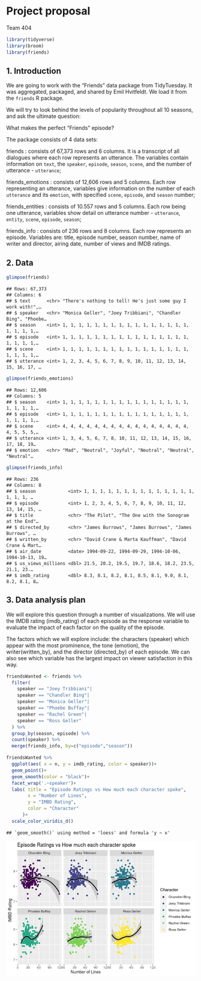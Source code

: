 Project proposal
================
Team 404

``` r
library(tidyverse)
library(broom)
library(friends)
```

## 1\. Introduction

We are going to work with the “Friends” data package from TidyTuesday.
It was aggregated, packaged, and shared by Emil Hvitfeldt. We load it
from the `friends` R package.

We will try to look behind the levels of popularity throughout all 10
seasons, and ask the ultimate question:

What makes the perfect “Friends” episode?

The package consists of 4 data sets:

friends : consists of 67,373 rows and 6 columns. It is a transcript of
all dialogues where each row represents an utterance. The variables
contain information on `text`, the `speaker`, `episode`, `season`,
`scene`, and the number of utterance - `utterance`;

friends\_emotions : consists of 12,606 rows and 5 columns. Each row
representing an utterance, variables give information on the number of
each `utterance` and its `emotion`, with specified `scene`, `episode`,
and `season` number;

friends\_entities : consists of 10.557 rows and 5 columns. Each row
being one utterance, variables show detail on utterance number -
`utterance`, `entity`, `scene`, `episode`, `season`;

friends\_info : consists of 236 rows and 8 columns. Each row represents
an episode. Variables are: title, episode number, season number, name of
writer and director, airing date, number of views and IMDB ratings.

## 2\. Data

``` r
glimpse(friends)
```

    ## Rows: 67,373
    ## Columns: 6
    ## $ text      <chr> "There's nothing to tell! He's just some guy I work with!",…
    ## $ speaker   <chr> "Monica Geller", "Joey Tribbiani", "Chandler Bing", "Phoebe…
    ## $ season    <int> 1, 1, 1, 1, 1, 1, 1, 1, 1, 1, 1, 1, 1, 1, 1, 1, 1, 1, 1, 1,…
    ## $ episode   <int> 1, 1, 1, 1, 1, 1, 1, 1, 1, 1, 1, 1, 1, 1, 1, 1, 1, 1, 1, 1,…
    ## $ scene     <int> 1, 1, 1, 1, 1, 1, 1, 1, 1, 1, 1, 1, 1, 1, 1, 1, 1, 1, 1, 1,…
    ## $ utterance <int> 1, 2, 3, 4, 5, 6, 7, 8, 9, 10, 11, 12, 13, 14, 15, 16, 17, …

``` r
glimpse(friends_emotions)
```

    ## Rows: 12,606
    ## Columns: 5
    ## $ season    <int> 1, 1, 1, 1, 1, 1, 1, 1, 1, 1, 1, 1, 1, 1, 1, 1, 1, 1, 1, 1,…
    ## $ episode   <int> 1, 1, 1, 1, 1, 1, 1, 1, 1, 1, 1, 1, 1, 1, 1, 1, 1, 1, 1, 1,…
    ## $ scene     <int> 4, 4, 4, 4, 4, 4, 4, 4, 4, 4, 4, 4, 4, 4, 4, 4, 4, 5, 5, 5,…
    ## $ utterance <int> 1, 3, 4, 5, 6, 7, 8, 10, 11, 12, 13, 14, 15, 16, 17, 18, 19…
    ## $ emotion   <chr> "Mad", "Neutral", "Joyful", "Neutral", "Neutral", "Neutral"…

``` r
glimpse(friends_info)
```

    ## Rows: 236
    ## Columns: 8
    ## $ season            <int> 1, 1, 1, 1, 1, 1, 1, 1, 1, 1, 1, 1, 1, 1, 1, 1, 1, …
    ## $ episode           <int> 1, 2, 3, 4, 5, 6, 7, 8, 9, 10, 11, 12, 13, 14, 15, …
    ## $ title             <chr> "The Pilot", "The One with the Sonogram at the End"…
    ## $ directed_by       <chr> "James Burrows", "James Burrows", "James Burrows", …
    ## $ written_by        <chr> "David Crane & Marta Kauffman", "David Crane & Mart…
    ## $ air_date          <date> 1994-09-22, 1994-09-29, 1994-10-06, 1994-10-13, 19…
    ## $ us_views_millions <dbl> 21.5, 20.2, 19.5, 19.7, 18.6, 18.2, 23.5, 21.1, 23.…
    ## $ imdb_rating       <dbl> 8.3, 8.1, 8.2, 8.1, 8.5, 8.1, 9.0, 8.1, 8.2, 8.1, 8…

## 3\. Data analysis plan

We will explore this question through a number of visualizations. We
will use the IMDB rating (imdb\_rating) of each episode as the response
variable to evaluate the impact of each factor on the quality of the
episode.

The factors which we will explore include: the characters (speaker)
which appear with the most prominence, the tone (emotion), the
writer(written\_by), and the director (directed\_by) of each episode. We
can also see which variable has the largest impact on viewer
satisfaction in this way.

``` r
friendsWanted <- friends %>%
  filter( 
    speaker == "Joey Tribbiani"|
    speaker == "Chandler Bing"|
    speaker == "Monica Geller"|
    speaker == "Phoebe Buffay"|
    speaker == "Rachel Green"|
    speaker == "Ross Geller"
  ) %>% 
  group_by(season, episode) %>% 
  count(speaker) %>%
  merge(friends_info, by=c("episode","season"))
```

``` r
friendsWanted %>% 
  ggplot(aes( x = n, y = imdb_rating, color = speaker))+
  geom_point()+
  geom_smooth(color = "black")+
  facet_wrap('.~speaker')+
  labs( title = "Episode Ratings vs How much each character spoke",
        x = "Number of Lines",
        y = "IMBD Rating",
        color = "Character"
      )+
  scale_color_viridis_d()
```

    ## `geom_smooth()` using method = 'loess' and formula 'y ~ x'

![](proposal_files/figure-gfm/character-vs-rating-1.png)<!-- -->
